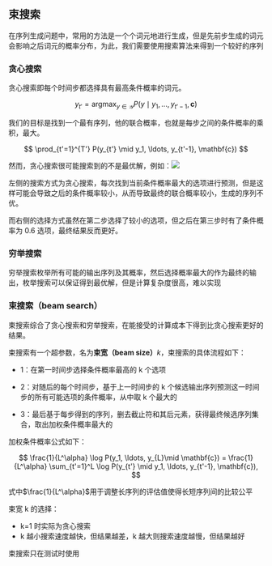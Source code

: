 ## 束搜索

在序列生成问题中，常用的方法是一个个词元地进行生成，但是先前步生成的词元会影响之后词元的概率分布，为此，我们需要使用搜索算法来得到一个较好的序列

### 贪心搜索

贪心搜索即每个时间步都选择具有最高条件概率的词元。

$$
y_{t'} = \operatorname*{argmax}_{y \in \mathcal{Y}} P(y \mid y_1, \ldots, y_{t'-1}, \mathbf{c})
$$

我们的目标是找到一个最有序列，他的联合概率，也就是每步之间的条件概率的乘积，最大。

$$
\prod_{t'=1}^{T'} P(y_{t'} \mid y_1, \ldots, y_{t'-1}, \mathbf{c})
$$

然而，贪心搜索很可能搜索到的不是最优解，例如：![](https://assets.ng-tech.icu/book/DeepLearning-MuLi-Notes/imgs/63/Greedy_or_not.png)

左侧的搜索方式为贪心搜索，每次找到当前条件概率最大的选项进行预测，但是这样可能会导致之后的条件概率较小，从而导致最终的联合概率较小，生成的序列不优。

而右侧的选择方式虽然在第二步选择了较小的选项，但之后在第三步时有了条件概率为 0.6 选项，最终结果反而更好。

### 穷举搜索

穷举搜索枚举所有可能的输出序列及其概率，然后选择概率最大的作为最终的输出，枚举搜索可以保证得到最优解，但是计算复杂度很高，难以实现

### 束搜索（beam search）

束搜索综合了贪心搜索和穷举搜索，在能接受的计算成本下得到比贪心搜索更好的结果。

束搜索有一个超参数，名为**束宽（beam size）**$k$，束搜索的具体流程如下：

- 1：在第一时间步选择条件概率最高的 k 个选项
- 2：对随后的每个时间步，基于上一时间步的 k 个候选输出序列预测这一时间步的所有可能选项的条件概率，从中取 k 个最大的

- 3：最后基于每步得到的序列，删去截止符和其后元素，获得最终候选序列集合，取出加权条件概率最大的

加权条件概率公式如下：

$$
\frac{1}{L^\alpha} \log P(y_1, \ldots, y_{L}\mid \mathbf{c}) = \frac{1}{L^\alpha} \sum_{t'=1}^L \log P(y_{t'} \mid y_1, \ldots, y_{t'-1}, \mathbf{c}),
$$

式中$\frac{1}{L^\alpha}$用于调整长序列的评估值使得长短序列间的比较公平

束宽 k 的选择：

- k=1 时实际为贪心搜索
- k 越小搜索速度越快，但结果越差，k 越大则搜索速度越慢，但结果越好

束搜索只在测试时使用
